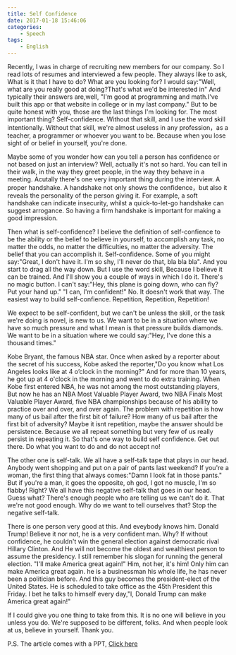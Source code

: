 ```yaml
---
title: Self Confidence
date: 2017-01-18 15:46:06
categories:
  	- Speech
tags:
	- English
---
```

Recently, I was in charge of recruiting new members for our company. So I read lots of resumes and interviewed a few people. They always like to ask, What is it that I have to do? What are you looking for? I would say:"Well, what are you really good at doing?That's what we'd be interested in" And typically their answers are,well, "I'm good at programming and math.I've built this app or that website in college or in my last company." But to be quite honest with you, those are the last things I'm looking for. The most important thing? Self-confidence. Without that skill, and I use the word skill intentionally. Without that skill, we're almost useless in any profession，as a teacher, a programmer or whoever you want to be. Because when you lose sight of or belief in yourself, you're done.

Maybe some of you wonder how can you tell a person has confidence or not based on just an interview? Well, actually it's not so hard. You can tell in their walk, in the way they greet people, in the way they behave in a meeting. Acutally there's one very important thing during the interview. A proper handshake. A handshake not only shows the confidence，but also it reveals the personality of the person giving it. For example, a soft handshake can indicate insecurity, whilst a quick-to-let-go handshake can suggest arrogance. So having a firm handshake is important for making a good impression.

<!-- more -->

Then what is self-confidence? I believe the definition of self-confience to be the ability or the belief to believe in yourself, to accomplish any task, no matter the odds, no matter the difficulties, no matter the adversity. The belief that you can accomplish it. Self-confidence. Some of you might say:"Great, I don't have it. I'm so shy, I'll never do that, bla bla bla". And you start to drag all the way down. But I use the word skill, Because I believe it can be trained. And I'll show you a couple of ways in which I do it. There's no magic button. I can't say:"Hey, this plane is going down, who can fly? Put your hand up." "I can, I'm confident!" No. It doesn't work that way. The easiest way to build self-confience. Repetition, Repetition, Repetition!

We expect to be self-confident, but we can't be unless the skill, or the task we're doing is novel, is new to us. We want to be in a situation where we have so much pressure and what I mean is that pressure builds diamonds. We want to be in a situation where we could say:"Hey, I've done this a thousand times."

Kobe Bryant, the famous NBA star. Once when asked by a reporter about the secret of his success, Kobe asked the reporter,"Do you know what Los Angeles looks like at 4 o’clock in the morning?" And for more than 10 years, he got up at 4 o'clock in the morning and went to do extra training. When Kobe first entered NBA, he was not among the most outstanding players, But now he has an NBA Most Valuable Player Award, two NBA Finals Most Valuable Player Award, five NBA championships because of his ability to practice over and over, and over again. The problem with repetition is how many of us bail after the first bit of failure? How many of us bail after the first bit of adversity? Maybe it isnt repetition, maybe the answer should be persistence. Because we all repeat something but very few of us really persist in repeating it. So that's one way to build self confidence. Get out there. Do what you want to do and do not accept no!

The other one is self-talk. We all have a self-talk tape that plays in our head. Anybody went shopping and put on a pair of pants last weekend? If you're a woman, the first thing that always comes:"Damn I look fat in those pants." But if you're a man, it goes the opposite, oh god, I got no muscle, I'm so flabby! Right? We all have this negative self-talk that goes in our head. Guess what? There's enough people who are telling us we can't do it. That we're not good enough. Why do we want to tell ourselves that? Stop the negative self-talk.

There is one person very good at this. And eveybody knows him. Donald Trump! Believe it nor not, he is a very confident man. Why? If without confidence, he couldn't win the general election against democratic rival Hillary Clinton. And He will not become the oldest and wealthiest person to assume the presidency. I still remember his slogan for running the general election. "I'll make America great again!" Him, not her, it's him! Only him can make America great again. he is a businessman his whole life, he has never been a politician before. And this guy becomes the president-elect of the United States. He is scheduled to take office as the 45th President this Friday. I bet he talks to himself every day,"I, Donald Trump can make America great again!"

If I could give you one thing to take from this. It is no one will believe in you unless you do. We're supposed to be different, folks. And when people look at us, believe in yourself. Thank you.

P.S. The article comes with a PPT, [Click here](https://speakerdeck.com/zhgqthomas/self-confidence)